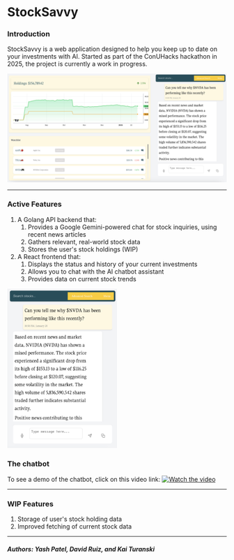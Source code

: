 # StockSavvy

### Introduction

StockSavvy is a web application designed to help you keep up to date on your investments with AI. Started as part of the ConUHacks hackathon in 2025, the project is currently a work in progress.

![StockSavvy home screen](./extras/Homescreen.png)

---

### Active Features

1. A Golang API backend that:
   1. Provides a Google Gemini-powered chat for stock inquiries, using recent news articles
   2. Gathers relevant, real-world stock data
   3. Stores the user's stock holdings (WIP)
2. A React frontend that:
   1. Displays the status and history of your current investments
   2. Allows you to chat with the AI chatbot assistant
   3. Provides data on current stock trends

<img src="./extras/Chat.png" alt="Alt Text" width="50%">

### The chatbot

To see a demo of the chatbot, click on this video link:
[![Watch the video](https://img.youtube.com/vi/lDR7_UROqZ8/maxresdefault.jpg)](https://youtu.be/lDR7_UROqZ8)

---

### WIP Features

1. Storage of user's stock holding data
2. Improved fetching of current stock data

---

##### Authors: Yash Patel, David Ruiz, and Kai Turanski
